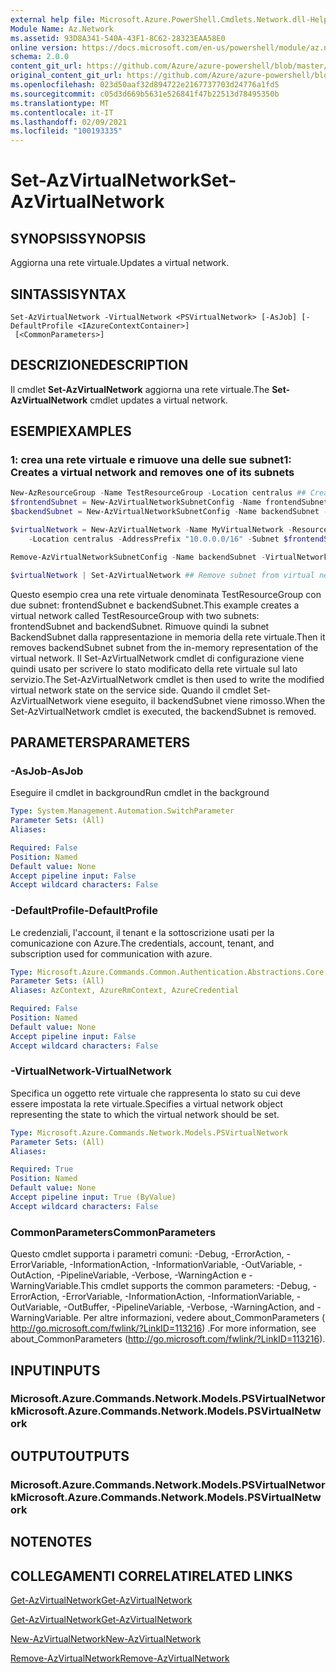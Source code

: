 ```yaml
---
external help file: Microsoft.Azure.PowerShell.Cmdlets.Network.dll-Help.xml
Module Name: Az.Network
ms.assetid: 93D8A341-540A-43F1-8C62-28323EAA58E0
online version: https://docs.microsoft.com/en-us/powershell/module/az.network/set-azvirtualnetwork
schema: 2.0.0
content_git_url: https://github.com/Azure/azure-powershell/blob/master/src/Network/Network/help/Set-AzVirtualNetwork.md
original_content_git_url: https://github.com/Azure/azure-powershell/blob/master/src/Network/Network/help/Set-AzVirtualNetwork.md
ms.openlocfilehash: 023d50aaf32d894722e2167737703d24776a1fd5
ms.sourcegitcommit: c05d3d669b5631e526841f47b22513d78495350b
ms.translationtype: MT
ms.contentlocale: it-IT
ms.lasthandoff: 02/09/2021
ms.locfileid: "100193335"
---
```

# <span data-ttu-id="4a7e0-101">Set-AzVirtualNetwork</span><span class="sxs-lookup"><span data-stu-id="4a7e0-101">Set-AzVirtualNetwork</span></span>

## <span data-ttu-id="4a7e0-102">SYNOPSIS</span><span class="sxs-lookup"><span data-stu-id="4a7e0-102">SYNOPSIS</span></span>
<span data-ttu-id="4a7e0-103">Aggiorna una rete virtuale.</span><span class="sxs-lookup"><span data-stu-id="4a7e0-103">Updates a virtual network.</span></span>

## <span data-ttu-id="4a7e0-104">SINTASSI</span><span class="sxs-lookup"><span data-stu-id="4a7e0-104">SYNTAX</span></span>

```
Set-AzVirtualNetwork -VirtualNetwork <PSVirtualNetwork> [-AsJob] [-DefaultProfile <IAzureContextContainer>]
 [<CommonParameters>]
```

## <span data-ttu-id="4a7e0-105">DESCRIZIONE</span><span class="sxs-lookup"><span data-stu-id="4a7e0-105">DESCRIPTION</span></span>
<span data-ttu-id="4a7e0-106">Il cmdlet **Set-AzVirtualNetwork** aggiorna una rete virtuale.</span><span class="sxs-lookup"><span data-stu-id="4a7e0-106">The **Set-AzVirtualNetwork** cmdlet updates a virtual network.</span></span>

## <span data-ttu-id="4a7e0-107">ESEMPI</span><span class="sxs-lookup"><span data-stu-id="4a7e0-107">EXAMPLES</span></span>

### <span data-ttu-id="4a7e0-108">1: crea una rete virtuale e rimuove una delle sue subnet</span><span class="sxs-lookup"><span data-stu-id="4a7e0-108">1: Creates a virtual network and removes one of its subnets</span></span>
```powershell
New-AzResourceGroup -Name TestResourceGroup -Location centralus ## Create resource group 
$frontendSubnet = New-AzVirtualNetworkSubnetConfig -Name frontendSubnet -AddressPrefix "10.0.1.0/24" ## Create frontend subnet 
$backendSubnet = New-AzVirtualNetworkSubnetConfig -Name backendSubnet -AddressPrefix "10.0.2.0/24" ## Create backend subnet

$virtualNetwork = New-AzVirtualNetwork -Name MyVirtualNetwork -ResourceGroupName TestResourceGroup `
    -Location centralus -AddressPrefix "10.0.0.0/16" -Subnet $frontendSubnet,$backendSubnet ## Create virtual network

Remove-AzVirtualNetworkSubnetConfig -Name backendSubnet -VirtualNetwork $virtualNetwork ## Remove subnet from in memory representation of virtual network

$virtualNetwork | Set-AzVirtualNetwork ## Remove subnet from virtual network
```

<span data-ttu-id="4a7e0-109">Questo esempio crea una rete virtuale denominata TestResourceGroup con due subnet: frontendSubnet e backendSubnet.</span><span class="sxs-lookup"><span data-stu-id="4a7e0-109">This example creates a virtual network called TestResourceGroup with two subnets: frontendSubnet and backendSubnet.</span></span> <span data-ttu-id="4a7e0-110">Rimuove quindi la subnet BackendSubnet dalla rappresentazione in memoria della rete virtuale.</span><span class="sxs-lookup"><span data-stu-id="4a7e0-110">Then it removes backendSubnet subnet from the in-memory representation of the virtual network.</span></span> <span data-ttu-id="4a7e0-111">Il Set-AzVirtualNetwork cmdlet di configurazione viene quindi usato per scrivere lo stato modificato della rete virtuale sul lato servizio.</span><span class="sxs-lookup"><span data-stu-id="4a7e0-111">The Set-AzVirtualNetwork cmdlet is then used to write the modified virtual network state on the service side.</span></span> <span data-ttu-id="4a7e0-112">Quando il cmdlet Set-AzVirtualNetwork viene eseguito, il backendSubnet viene rimosso.</span><span class="sxs-lookup"><span data-stu-id="4a7e0-112">When the Set-AzVirtualNetwork cmdlet is executed, the backendSubnet is removed.</span></span>

## <span data-ttu-id="4a7e0-113">PARAMETERS</span><span class="sxs-lookup"><span data-stu-id="4a7e0-113">PARAMETERS</span></span>

### <span data-ttu-id="4a7e0-114">-AsJob</span><span class="sxs-lookup"><span data-stu-id="4a7e0-114">-AsJob</span></span>
<span data-ttu-id="4a7e0-115">Eseguire il cmdlet in background</span><span class="sxs-lookup"><span data-stu-id="4a7e0-115">Run cmdlet in the background</span></span>

```yaml
Type: System.Management.Automation.SwitchParameter
Parameter Sets: (All)
Aliases:

Required: False
Position: Named
Default value: None
Accept pipeline input: False
Accept wildcard characters: False
```

### <span data-ttu-id="4a7e0-116">-DefaultProfile</span><span class="sxs-lookup"><span data-stu-id="4a7e0-116">-DefaultProfile</span></span>
<span data-ttu-id="4a7e0-117">Le credenziali, l'account, il tenant e la sottoscrizione usati per la comunicazione con Azure.</span><span class="sxs-lookup"><span data-stu-id="4a7e0-117">The credentials, account, tenant, and subscription used for communication with azure.</span></span>

```yaml
Type: Microsoft.Azure.Commands.Common.Authentication.Abstractions.Core.IAzureContextContainer
Parameter Sets: (All)
Aliases: AzContext, AzureRmContext, AzureCredential

Required: False
Position: Named
Default value: None
Accept pipeline input: False
Accept wildcard characters: False
```

### <span data-ttu-id="4a7e0-118">-VirtualNetwork</span><span class="sxs-lookup"><span data-stu-id="4a7e0-118">-VirtualNetwork</span></span>
<span data-ttu-id="4a7e0-119">Specifica un oggetto rete virtuale che rappresenta lo stato su cui deve essere impostata la rete virtuale.</span><span class="sxs-lookup"><span data-stu-id="4a7e0-119">Specifies a virtual network object representing the state to which the virtual network should be set.</span></span>

```yaml
Type: Microsoft.Azure.Commands.Network.Models.PSVirtualNetwork
Parameter Sets: (All)
Aliases:

Required: True
Position: Named
Default value: None
Accept pipeline input: True (ByValue)
Accept wildcard characters: False
```

### <span data-ttu-id="4a7e0-120">CommonParameters</span><span class="sxs-lookup"><span data-stu-id="4a7e0-120">CommonParameters</span></span>
<span data-ttu-id="4a7e0-121">Questo cmdlet supporta i parametri comuni: -Debug, -ErrorAction, -ErrorVariable, -InformationAction, -InformationVariable, -OutVariable, -OutAction, -PipelineVariable, -Verbose, -WarningAction e -WarningVariable.</span><span class="sxs-lookup"><span data-stu-id="4a7e0-121">This cmdlet supports the common parameters: -Debug, -ErrorAction, -ErrorVariable, -InformationAction, -InformationVariable, -OutVariable, -OutBuffer, -PipelineVariable, -Verbose, -WarningAction, and -WarningVariable.</span></span> <span data-ttu-id="4a7e0-122">Per altre informazioni, vedere about_CommonParameters ( http://go.microsoft.com/fwlink/?LinkID=113216) .</span><span class="sxs-lookup"><span data-stu-id="4a7e0-122">For more information, see about_CommonParameters (http://go.microsoft.com/fwlink/?LinkID=113216).</span></span>

## <span data-ttu-id="4a7e0-123">INPUT</span><span class="sxs-lookup"><span data-stu-id="4a7e0-123">INPUTS</span></span>

### <span data-ttu-id="4a7e0-124">Microsoft.Azure.Commands.Network.Models.PSVirtualNetwork</span><span class="sxs-lookup"><span data-stu-id="4a7e0-124">Microsoft.Azure.Commands.Network.Models.PSVirtualNetwork</span></span>

## <span data-ttu-id="4a7e0-125">OUTPUT</span><span class="sxs-lookup"><span data-stu-id="4a7e0-125">OUTPUTS</span></span>

### <span data-ttu-id="4a7e0-126">Microsoft.Azure.Commands.Network.Models.PSVirtualNetwork</span><span class="sxs-lookup"><span data-stu-id="4a7e0-126">Microsoft.Azure.Commands.Network.Models.PSVirtualNetwork</span></span>

## <span data-ttu-id="4a7e0-127">NOTE</span><span class="sxs-lookup"><span data-stu-id="4a7e0-127">NOTES</span></span>

## <span data-ttu-id="4a7e0-128">COLLEGAMENTI CORRELATI</span><span class="sxs-lookup"><span data-stu-id="4a7e0-128">RELATED LINKS</span></span>

[<span data-ttu-id="4a7e0-129">Get-AzVirtualNetwork</span><span class="sxs-lookup"><span data-stu-id="4a7e0-129">Get-AzVirtualNetwork</span></span>](./Get-AzVirtualNetwork.md)

[<span data-ttu-id="4a7e0-130">Get-AzVirtualNetwork</span><span class="sxs-lookup"><span data-stu-id="4a7e0-130">Get-AzVirtualNetwork</span></span>](./Get-AzVirtualNetwork.md)

[<span data-ttu-id="4a7e0-131">New-AzVirtualNetwork</span><span class="sxs-lookup"><span data-stu-id="4a7e0-131">New-AzVirtualNetwork</span></span>](./New-AzVirtualNetwork.md)

[<span data-ttu-id="4a7e0-132">Remove-AzVirtualNetwork</span><span class="sxs-lookup"><span data-stu-id="4a7e0-132">Remove-AzVirtualNetwork</span></span>](./Remove-AzVirtualNetwork.md)


